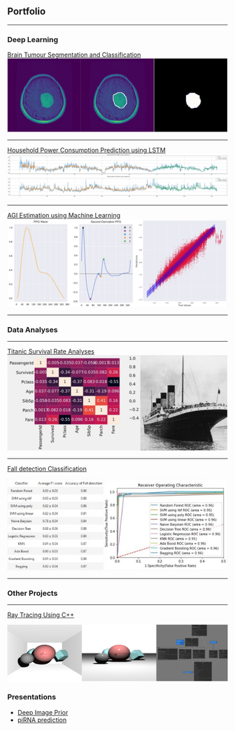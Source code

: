 ## Portfolio

---

### Deep Learning

[Brain Tumour Segmentation and Classification](https://github.com/guillaumedegani/brain-tumour-segmentation)
<img src="images/brain_tumour_segmentation/Diagrame.jpg?raw=true"/>

---
[Household Power Consumption Prediction using LSTM](/html_pages/introduction_to_lstm.html)
<img src="images/lstm_prediction_cut.png?raw=true"/>

---
[AGI Estimation using Machine Learning](http://example.com/)
<img src="images/AGI_ML.jpg?raw=true"/>

---

### Data Analyses

---

[Titanic Survival Rate Analyses](/html_pages/titanic_survival.html)
<img src="images/titanic_diagram.jpg?raw=true"/>

---

[Fall detection Classification](/html_pages/fall_detection_classification.html)

<img src="images/fall_detection.jpg?raw=true"/>

---

### Other Projects

---

[Ray Tracing Using C++]([/html_pages/fall_detection_classification.html](https://github.com/guillaumedegani/ray_traycing))

<img src="images/ray_traycing.png?raw=true"/>



### Presentations

- [Deep Image Prior](/pdf/presentation/Deep_Image_Prior.pdf)
- [piRNA prediction](/pdf/presentation/piRNA_prediction.pdf)

